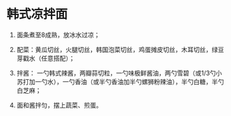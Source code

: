 # 韩式凉拌面

1. 面条煮至8成熟，放冰水过凉；

2. 配菜：黄瓜切丝，火腿切丝，韩国泡菜切丝，鸡蛋摊皮切丝，木耳切丝，绿豆芽戳水（任意搭配）；

3. 拌酱： 一勺韩式辣酱，两瓣蒜切粒，一勺味极鲜酱油，两勺雪碧（或1/3勺小苏打加一勺水），一勺香油（或半勺香油加半勺螺狮粉辣油），半勺白糖，半勺白芝麻；

4. 面和酱拌匀，摆上蔬菜、煎蛋。

